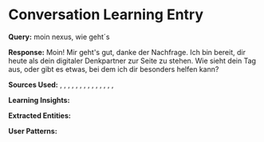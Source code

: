 
# Conversation Learning Entry

**Query:** moin nexus, wie geht´s

**Response:** Moin! Mir geht's gut, danke der Nachfrage. Ich bin bereit, dir heute als dein digitaler Denkpartner zur Seite zu stehen. Wie sieht dein Tag aus, oder gibt es etwas, bei dem ich dir besonders helfen kann?

**Sources Used:** , , , , , , , , , , , , , , 

**Learning Insights:**


**Extracted Entities:** 

**User Patterns:** 
